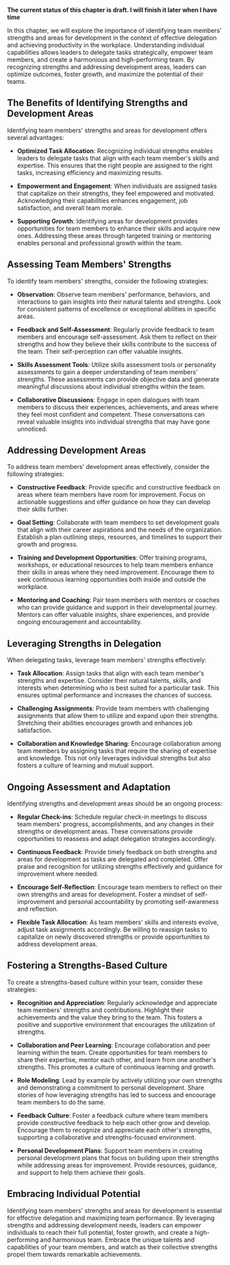 **The current status of this chapter is draft. I will finish it later when I have time**

In this chapter, we will explore the importance of identifying team members' strengths and areas for development in the context of effective delegation and achieving productivity in the workplace. Understanding individual capabilities allows leaders to delegate tasks strategically, empower team members, and create a harmonious and high-performing team. By recognizing strengths and addressing development areas, leaders can optimize outcomes, foster growth, and maximize the potential of their teams.

The Benefits of Identifying Strengths and Development Areas
-----------------------------------------------------------

Identifying team members' strengths and areas for development offers several advantages:

* **Optimized Task Allocation**: Recognizing individual strengths enables leaders to delegate tasks that align with each team member's skills and expertise. This ensures that the right people are assigned to the right tasks, increasing efficiency and maximizing results.

* **Empowerment and Engagement**: When individuals are assigned tasks that capitalize on their strengths, they feel empowered and motivated. Acknowledging their capabilities enhances engagement, job satisfaction, and overall team morale.

* **Supporting Growth**: Identifying areas for development provides opportunities for team members to enhance their skills and acquire new ones. Addressing these areas through targeted training or mentoring enables personal and professional growth within the team.

Assessing Team Members' Strengths
---------------------------------

To identify team members' strengths, consider the following strategies:

* **Observation**: Observe team members' performance, behaviors, and interactions to gain insights into their natural talents and strengths. Look for consistent patterns of excellence or exceptional abilities in specific areas.

* **Feedback and Self-Assessment**: Regularly provide feedback to team members and encourage self-assessment. Ask them to reflect on their strengths and how they believe their skills contribute to the success of the team. Their self-perception can offer valuable insights.

* **Skills Assessment Tools**: Utilize skills assessment tools or personality assessments to gain a deeper understanding of team members' strengths. These assessments can provide objective data and generate meaningful discussions about individual strengths within the team.

* **Collaborative Discussions**: Engage in open dialogues with team members to discuss their experiences, achievements, and areas where they feel most confident and competent. These conversations can reveal valuable insights into individual strengths that may have gone unnoticed.

Addressing Development Areas
----------------------------

To address team members' development areas effectively, consider the following strategies:

* **Constructive Feedback**: Provide specific and constructive feedback on areas where team members have room for improvement. Focus on actionable suggestions and offer guidance on how they can develop their skills further.

* **Goal Setting**: Collaborate with team members to set development goals that align with their career aspirations and the needs of the organization. Establish a plan outlining steps, resources, and timelines to support their growth and progress.

* **Training and Development Opportunities**: Offer training programs, workshops, or educational resources to help team members enhance their skills in areas where they need improvement. Encourage them to seek continuous learning opportunities both inside and outside the workplace.

* **Mentoring and Coaching**: Pair team members with mentors or coaches who can provide guidance and support in their developmental journey. Mentors can offer valuable insights, share experiences, and provide ongoing encouragement and accountability.

Leveraging Strengths in Delegation
----------------------------------

When delegating tasks, leverage team members' strengths effectively:

* **Task Allocation**: Assign tasks that align with each team member's strengths and expertise. Consider their natural talents, skills, and interests when determining who is best suited for a particular task. This ensures optimal performance and increases the chances of success.

* **Challenging Assignments**: Provide team members with challenging assignments that allow them to utilize and expand upon their strengths. Stretching their abilities encourages growth and enhances job satisfaction.

* **Collaboration and Knowledge Sharing**: Encourage collaboration among team members by assigning tasks that require the sharing of expertise and knowledge. This not only leverages individual strengths but also fosters a culture of learning and mutual support.

Ongoing Assessment and Adaptation
---------------------------------

Identifying strengths and development areas should be an ongoing process:

* **Regular Check-ins**: Schedule regular check-in meetings to discuss team members' progress, accomplishments, and any changes in their strengths or development areas. These conversations provide opportunities to reassess and adapt delegation strategies accordingly.

* **Continuous Feedback**: Provide timely feedback on both strengths and areas for development as tasks are delegated and completed. Offer praise and recognition for utilizing strengths effectively and guidance for improvement where needed.

* **Encourage Self-Reflection**: Encourage team members to reflect on their own strengths and areas for development. Foster a mindset of self-improvement and personal accountability by promoting self-awareness and reflection.

* **Flexible Task Allocation**: As team members' skills and interests evolve, adjust task assignments accordingly. Be willing to reassign tasks to capitalize on newly discovered strengths or provide opportunities to address development areas.

Fostering a Strengths-Based Culture
-----------------------------------

To create a strengths-based culture within your team, consider these strategies:

* **Recognition and Appreciation**: Regularly acknowledge and appreciate team members' strengths and contributions. Highlight their achievements and the value they bring to the team. This fosters a positive and supportive environment that encourages the utilization of strengths.

* **Collaboration and Peer Learning**: Encourage collaboration and peer learning within the team. Create opportunities for team members to share their expertise, mentor each other, and learn from one another's strengths. This promotes a culture of continuous learning and growth.

* **Role Modeling**: Lead by example by actively utilizing your own strengths and demonstrating a commitment to personal development. Share stories of how leveraging strengths has led to success and encourage team members to do the same.

* **Feedback Culture**: Foster a feedback culture where team members provide constructive feedback to help each other grow and develop. Encourage them to recognize and appreciate each other's strengths, supporting a collaborative and strengths-focused environment.

* **Personal Development Plans**: Support team members in creating personal development plans that focus on building upon their strengths while addressing areas for improvement. Provide resources, guidance, and support to help them achieve their goals.

Embracing Individual Potential
------------------------------

Identifying team members' strengths and areas for development is essential for effective delegation and maximizing team performance. By leveraging strengths and addressing development needs, leaders can empower individuals to reach their full potential, foster growth, and create a high-performing and harmonious team. Embrace the unique talents and capabilities of your team members, and watch as their collective strengths propel them towards remarkable achievements.
